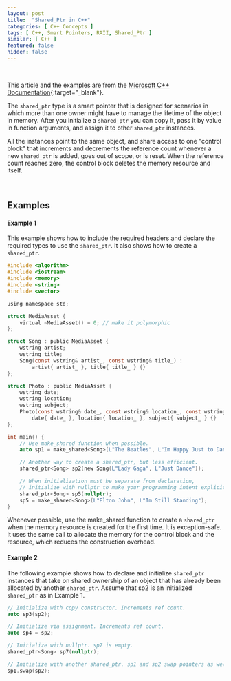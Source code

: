 ```yaml
---
layout: post
title:  "Shared_Ptr in C++"
categories: [ C++ Concepts ]
tags: [ C++, Smart Pointers, RAII, Shared_Ptr ]
similar: [ C++ ]
featured: false
hidden: false
---
```


<br />

This article and the examples are from the [Microsoft C++ Documentation](https://docs.microsoft.com/en-us/cpp/cpp/how-to-create-and-use-shared-ptr-instances?view=msvc-160){:target="_blank"}. 


The `shared_ptr` type is a smart pointer that is designed for scenarios in which more than one owner might have to manage the lifetime of the object in memory. After you initialize a `shared_ptr` you can copy it, pass it by value in function arguments, and assign it to other `shared_ptr` instances. 

All the instances point to the same object, and share access to one "control block" that increments and decrements the reference count whenever a new `shared_ptr` is added, goes out of scope, or is reset. When the reference count reaches zero, the control block deletes the memory resource and itself.


<br />

## Examples

#### Example 1

This example shows how to include the required headers and declare the required types to use the `shared_ptr`. It also shows how to create a `shared_ptr`.

```c
#include <algorithm>
#include <iostream>
#include <memory>
#include <string>
#include <vector>

using namespace std;

struct MediaAsset {
    virtual ~MediaAsset() = 0; // make it polymorphic
};

struct Song : public MediaAsset {
    wstring artist;
    wstring title;
    Song(const wstring& artist_, const wstring& title_) :
        artist{ artist_ }, title{ title_ } {}
};

struct Photo : public MediaAsset {
    wstring date;
    wstring location;
    wstring subject;
    Photo(const wstring& date_, const wstring& location_, const wstring& subject_) : 
        date{ date_ }, location{ location_ }, subject{ subject_ } {}
};

int main() {
    // Use make_shared function when possible.
    auto sp1 = make_shared<Song>(L"The Beatles", L"Im Happy Just to Dance With You");

    // Another way to create a shared_ptr, but less efficient.
    shared_ptr<Song> sp2(new Song(L"Lady Gaga", L"Just Dance"));

    // When initialization must be separate from declaration, 
    // initialize with nullptr to make your programming intent explicit.
    shared_ptr<Song> sp5(nullptr);
    sp5 = make_shared<Song>(L"Elton John", L"Im Still Standing");
}
```

Whenever possible, use the make_shared function to create a `shared_ptr` when the memory resource is created for the first time. It is exception-safe. It uses the same call to allocate the memory for the control block and the resource, which reduces the construction overhead. 


#### Example 2

The following example shows how to declare and initialize `shared_ptr` instances that take on shared ownership of an object that has already been allocated by another  `shared_ptr`. Assume that sp2 is an initialized `shared_ptr` as in Example 1.
```c
// Initialize with copy constructor. Increments ref count.
auto sp3(sp2);

// Initialize via assignment. Increments ref count.
auto sp4 = sp2;

// Initialize with nullptr. sp7 is empty.
shared_ptr<Song> sp7(nullptr);

// Initialize with another shared_ptr. sp1 and sp2 swap pointers as well as ref counts.
sp1.swap(sp2);
```









